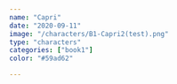 ```yaml
---
name: "Capri"
date: "2020-09-11"
image: "/characters/B1-Capri2(test).png"
type: "characters"
categories: ["book1"]
color: "#59ad62"

---
```


